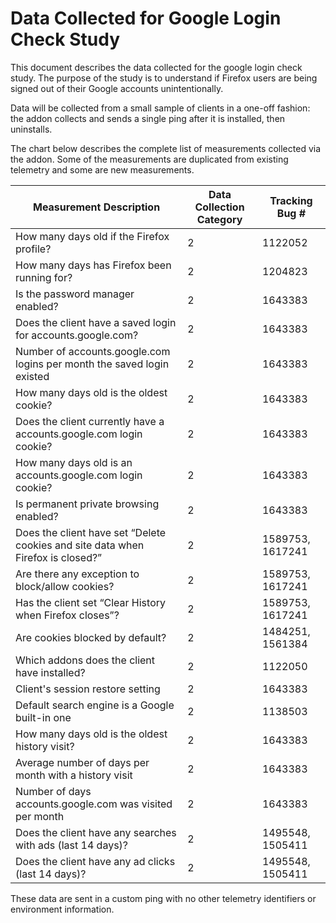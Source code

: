# Data Collected for Google Login Check Study

This document describes the data collected for the google login check study. The purpose of the study is to understand if Firefox users are being signed out of their Google accounts unintentionally.

Data will be collected from a small sample of clients in a one-off fashion: the addon collects and sends a single ping after it is installed, then uninstalls.

The chart below describes the complete list of measurements collected via the addon. Some of the measurements are duplicated from existing telemetry and some are new measurements.

| Measurement Description|Data Collection Category|Tracking Bug #|
|---|---|---|
|How many days old if the Firefox profile?|2|1122052|
|How many days has Firefox been running for?|   2|  1204823 |
|Is the password manager enabled? | 2  | 1643383  |
|Does the client have a saved login for accounts.google.com?|2   |  1643383 |
|Number of accounts.google.com logins per month the saved login existed|2   | 1643383  |
|How many days old is the oldest cookie?|   2|  1643383 |
|Does the client currently have a accounts.google.com login cookie?|2   | 1643383  |
|How many days old is an accounts.google.com login cookie? |2   | 1643383  |
|Is permanent private browsing enabled? |2   | 1643383  |
|Does the client have set “Delete cookies and site data when Firefox is closed?”|  2 |  1589753, 1617241 |
|Are there any exception to block/allow cookies?| 2  | 1589753, 1617241  |
|Has the client set “Clear History when Firefox closes”?   |2   |1589753, 1617241 |
|Are cookies blocked by default? |  2 |  1484251,  1561384  |
|Which addons does the client have installed?|2   |1122050|
|Client's session restore setting|2   | 1643383  |
|Default search engine is a Google built-in one   | 2  | 1138503  |
|How many days old is the oldest history visit? |2   |   1643383|
|Average number of days per month with a history visit |2   |   1643383|
|Number of days accounts.google.com was visited per month |2   |   1643383|
|Does the client have any searches with ads (last 14 days)? |2   |   1495548, 1505411|
|Does the client have any ad clicks (last 14 days)?|2   |  1495548, 1505411|

These data are sent in a custom ping with no other telemetry identifiers or environment information.
